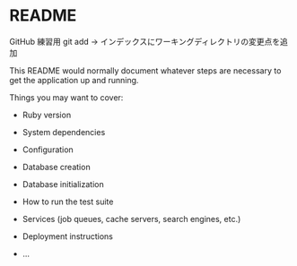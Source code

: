 # README
  GitHub 練習用
    git add → インデックスにワーキングディレクトリの変更点を追加






This README would normally document whatever steps are necessary to get the
application up and running.

Things you may want to cover:

* Ruby version

* System dependencies

* Configuration

* Database creation

* Database initialization

* How to run the test suite

* Services (job queues, cache servers, search engines, etc.)

* Deployment instructions

* ...
